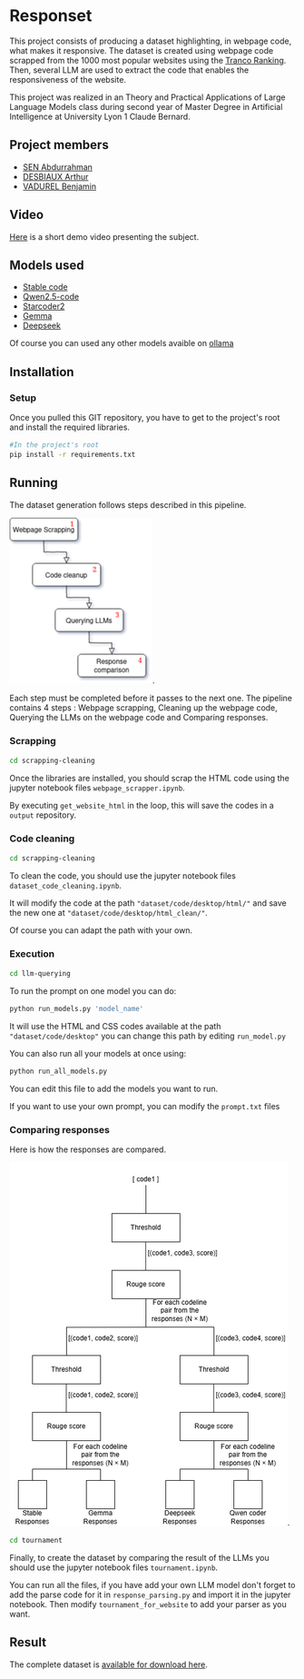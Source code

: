 # Responset 

This project consists of producing a dataset highlighting, in webpage code, what makes it responsive. The dataset is created using webpage code scrapped from the 1000 most popular websites using the [Tranco Ranking](https://tranco-list.eu/list/KJ58W). Then, several LLM are used to extract the code that enables the responsiveness of the website.

This project was realized in an Theory and Practical Applications of Large Language Models class during second year of Master Degree in Artificial Intelligence at University Lyon 1 Claude Bernard.

## Project members
- [SEN Abdurrahman](https://github.com/senabIsShort)
- [DESBIAUX Arthur](https://github.com/adesbx)
- [VADUREL Benjamin](https://github.com/Benjamin-Eldo)

## Video

[Here](https://youtu.be/irc_KAe42Jc)  is a short demo video presenting the subject.

## Models used

- [Stable code](https://ollama.com/library/stable-code:3b)
- [Qwen2.5-code](https://ollama.com/library/qwen2.5-coder:3b)
- [Starcoder2](https://ollama.com/library/starcoder2:3b)
- [Gemma](https://ollama.com/library/gemma:7b)
- [Deepseek](https://ollama.com/library/deepseek-coder:6.7b)

Of course you can used any other models avaible on [ollama](https://ollama.com/)

## Installation

### Setup
Once you pulled this GIT repository, you have to get to the project's root and install the required libraries.

```sh
#In the project's root
pip install -r requirements.txt
```

## Running

The dataset generation follows steps described in this pipeline. 

![Pipeline](/img/Pipeline.png "Pipeline").

Each step must be completed before it passes to the next one. The pipeline contains 4 steps : Webpage scrapping, Cleaning up the webpage code, Querying the LLMs on the webpage code and Comparing responses.

### Scrapping
```sh
cd scrapping-cleaning
```

Once the libraries are installed, you should scrap the HTML code using the jupyter notebook files ```webpage_scrapper.ipynb```. 

By executing ```get_website_html``` in the loop, this will save the codes in a ```output``` repository.

### Code cleaning
```sh
cd scrapping-cleaning
```
To clean the code, you should use the jupyter notebook files ```dataset_code_cleaning.ipynb```.

It will modify the code at the path ```"dataset/code/desktop/html/"``` and save the new one at ```"dataset/code/desktop/html_clean/"```.

Of course you can adapt the path with your own.

### Execution
```sh
cd llm-querying
```

To run the prompt on one model you can do: 

```sh
python run_models.py 'model_name'
```

It will use the HTML and CSS codes available at the path ```"dataset/code/desktop"``` you can change this path by editing ```run_model.py```

You can also run all your models at once using:

```sh
python run_all_models.py 
```

You can edit this file to add the models you want to run.

If you want to use your own prompt, you can modify the ```prompt.txt``` files

### Comparing responses
Here is how the responses are compared.

![Tournament](/img/diag_tournament.png "Diag tournament").

```sh
cd tournament
```

Finally, to create the dataset by comparing the result of the LLMs you should use the jupyter notebook files ```tournament.ipynb```.

You can run all the files, if you have add your own LLM model don't forget to add the parse code for it in ```response_parsing.py``` and import it in the jupyter notebook. Then modify ```tournament_for_website``` to add your parser as you want.

## Result

The complete dataset is [available for download here](https://drive.google.com/file/d/1ESVi71Ff13zkkqznOiv5W_h7kZ0z4u3f/view?usp=sharing).
